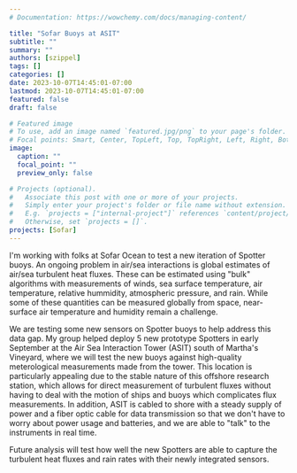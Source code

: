 ```yaml
---
# Documentation: https://wowchemy.com/docs/managing-content/

title: "Sofar Buoys at ASIT"
subtitle: ""
summary: ""
authors: [szippel]
tags: []
categories: []
date: 2023-10-07T14:45:01-07:00
lastmod: 2023-10-07T14:45:01-07:00
featured: false
draft: false

# Featured image
# To use, add an image named `featured.jpg/png` to your page's folder.
# Focal points: Smart, Center, TopLeft, Top, TopRight, Left, Right, BottomLeft, Bottom, BottomRight.
image:
  caption: ""
  focal_point: ""
  preview_only: false

# Projects (optional).
#   Associate this post with one or more of your projects.
#   Simply enter your project's folder or file name without extension.
#   E.g. `projects = ["internal-project"]` references `content/project/deep-learning/index.md`.
#   Otherwise, set `projects = []`.
projects: [Sofar]
---
```

I'm working with folks at Sofar Ocean to test a new iteration of Spotter buoys. An ongoing problem in air/sea interactions is global estimates of air/sea turbulent heat fluxes. These can be estimated using "bulk" algorithms with measurements of winds, sea surface temperature, air temperature, relative hummidity,  atmospheric pressure, and rain. While some of these quantities can be measured globally from space, near-surface air temperature and humidity remain a challenge. 

We are testing some new sensors on Spotter buoys to help address this data gap. My group helped deploy 5 new prototype Spotters in early September at the Air Sea Interaction Tower (ASIT) south of Martha's Vineyard, where we will test the new buoys against high-quality meterological measurements made from the tower. This location is particularly appealing due to the stable nature of this offshore research station, which allows for direct measurement of turbulent fluxes without having to deal with the motion of ships and buoys which complicates flux measurements. In addition, ASIT is cabled to shore with a steady supply of power and a fiber optic cable for data transmission so that we don't have to worry about power usage and batteries, and we are able to "talk" to the instruments in real time.

Future analysis will test how well the new Spotters are able to capture the turbulent heat fluxes and rain rates with their newly integrated sensors.